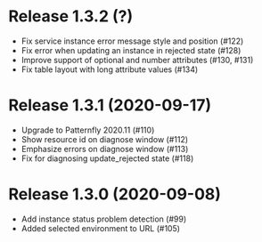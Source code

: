 # Release 1.3.2 (?)

- Fix service instance error message style and position (#122)
- Fix error when updating an instance in rejected state (#128)
- Improve support of optional and number attributes (#130, #131)
- Fix table layout with long attribute values (#134)


# Release 1.3.1 (2020-09-17)

- Upgrade to Patternfly 2020.11 (#110)
- Show resource id on diagnose window (#112)
- Emphasize errors on diagnose window (#113)
- Fix for diagnosing update_rejected state (#118)

# Release 1.3.0 (2020-09-08)

- Add instance status problem detection (#99)
- Added selected environment to URL (#105)
